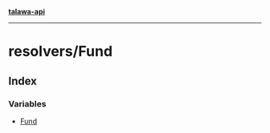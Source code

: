 [**talawa-api**](../../README.md)

***

# resolvers/Fund

## Index

### Variables

- [Fund](variables/Fund.md)
